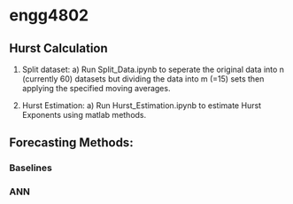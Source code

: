 # engg4802

## Hurst Calculation
1. Split dataset:
  a) Run Split_Data.ipynb to seperate the original data into n (currently 60) datasets but dividing the data into m (=15) sets then applying the specified moving averages.
2) Hurst Estimation:
  a) Run Hurst_Estimation.ipynb to estimate Hurst Exponents using matlab methods.

## Forecasting Methods:
### Baselines 

### ANN
